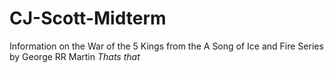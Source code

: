 # CJ-Scott-Midterm
Information on the War of the 5 Kings from the A Song of Ice and Fire Series by George RR Martin
_Thats that_
